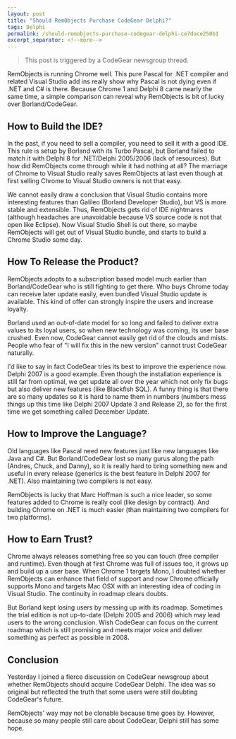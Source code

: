 ```yaml
---
layout: post
title: "Should RemObjects Purchase CodeGear Delphi?"
tags: Delphi
permalink: /should-remobjects-purchase-codegear-delphi-ce7dace250b1
excerpt_separator: <!--more-->
---
```

> This post is triggered by a CodeGear newsgroup thread.

RemObjects is running Chrome well. This pure Pascal for .NET compiler and related Visual Studio add ins really show why Pascal is not dying even if .NET and C# is there. Because Chrome 1 and Delphi 8 came nearly the same time, a simple comparison can reveal why RemObjects is bit of lucky over Borland/CodeGear.
<!--more-->

## How to Build the IDE?
In the past, if you need to sell a compiler, you need to sell it with a good IDE. This rule is setup by Borland with its Turbo Pascal, but Borland failed to match it with Delphi 8 for .NET/Delphi 2005/2006 (lack of resources). But how did RemObjects come through while it had nothing at all? The marriage of Chrome to Visual Studio really saves RemObjects at last even though at first selling Chrome to Visual Studio owners is not that easy.

We cannot easily draw a conclusion that Visual Studio contains more interesting features than Galileo (Borland Developer Studio), but VS is more stable and extensible. Thus, RemObjects gets rid of IDE nightmares (although headaches are unavoidable because VS source code is not that open like Eclipse). Now Visual Studio Shell is out there, so maybe RemObjects will get out of Visual Studio bundle, and starts to build a Chrome Studio some day.

## How To Release the Product?
RemObjects adopts to a subscription based model much earlier than Borland/CodeGear who is still fighting to get there. Who buys Chrome today can receive later update easily, even bundled Visual Studio update is available. This kind of offer can strongly inspire the users and increase loyalty.

Borland used an out-of-date model for so long and failed to deliver extra values to its loyal users, so when new technology was coming, its user base crushed. Even now, CodeGear cannot easily get rid of the clouds and mists. People who fear of "I will fix this in the new version" cannot trust CodeGear naturally.

I'd like to say in fact CodeGear tries its best to improve the experience now. Delphi 2007 is a good example. Even though the installation experience is still far from optimal, we get update all over the year which not only fix bugs but also deliver new features (like Blackfish SQL). A funny thing is that there are so many updates so it is hard to name them in numbers (numbers mess things up this time like Delphi 2007 Update 3 and Release 2), so for the first time we get something called December Update.

## How to Improve the Language?
Old languages like Pascal need new features just like new languages like Java and C#. But Borland/CodeGear lost so many gurus along the path (Andres, Chuck, and Danny), so it is really hard to bring something new and useful in every release (generics is the best feature in Delphi 2007 for .NET). Also maintaining two compilers is not easy.

RemObjects is lucky that Marc Hoffman is such a nice leader, so some features added to Chrome is really cool (like design by contract). And building Chrome on .NET is much easier (than maintaining two compilers for two platforms).

## How to Earn Trust?
Chrome always releases something free so you can touch (free compiler and runtime). Even though at first Chrome was full of issues too, it grows up and build up a user base. When Chrome 1 targets Mono, I doubted whether RemObjects can enhance that field of support and now Chrome officially supports Mono and targets Mac OSX with an interesting idea of coding in Visual Studio. The continuity in roadmap clears doubts.

But Borland kept losing users by messing up with its roadmap. Sometimes the trial edition is not up-to-date (Delphi 2005 and 2006) which may lead users to the wrong conclusion. Wish CodeGear can focus on the current roadmap which is still promising and meets major voice and deliver something as perfect as possible in 2008.

## Conclusion
Yesterday I joined a fierce discussion on CodeGear newsgroup about whether RemObjects should acquire CodeGear Delphi. The idea was so original but reflected the truth that some users were still doubting CodeGear's future.

RemObjects' way may not be clonable because time goes by. However, because so many people still care about CodeGear, Delphi still has some hope.